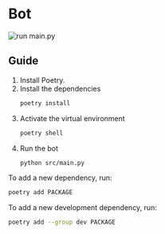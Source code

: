 # Bot

![run main.py](https://github.com/r-engres/bot/actions/workflows/run.yml/badge.svg)

## Guide

1. Install Poetry.
2. Install the dependencies
    ```bash
    poetry install
    ```
3. Activate the virtual environment
    ```bash
    poetry shell
    ```
4. Run the bot
    ```bash
    python src/main.py
    ```


To add a new dependency, run:
```bash
poetry add PACKAGE
```

To add a new development dependency, run:
```bash
poetry add --group dev PACKAGE
```